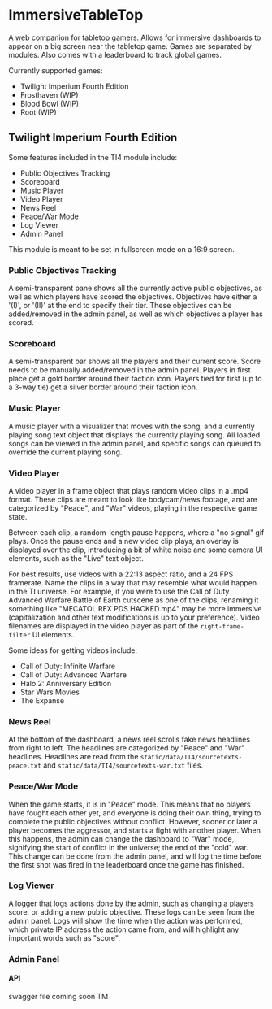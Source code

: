 # ImmersiveTableTop

A web companion for tabletop gamers. Allows for immersive dashboards to appear on a big screen near the tabletop game. Games are separated by modules. Also comes with a leaderboard to track global games.

Currently supported games:

- Twilight Imperium Fourth Edition
- Frosthaven (WIP)
- Blood Bowl (WIP)
- Root (WIP)

## Twilight Imperium Fourth Edition

Some features included in the TI4 module include:

- Public Objectives Tracking
- Scoreboard
- Music Player
- Video Player
- News Reel
- Peace/War Mode
- Log Viewer
- Admin Panel

This module is meant to be set in fullscreen mode on a 16:9 screen.

### Public Objectives Tracking

A semi-transparent pane shows all the currently active public objectives, as well as which players have scored the objectives. Objectives have either a '(I)', or '(II)' at the end to specify their tier. These objectives can be added/removed in the admin panel, as well as which objectives a player has scored.

### Scoreboard

A semi-transparent bar shows all the players and their current score. Score needs to be manually added/removed in the admin panel. Players in first place get a gold border around their faction icon. Players tied for first (up to a 3-way tie) get a silver border around their faction icon.

### Music Player

A music player with a visualizer that moves with the song, and a currently playing song text object that displays the currently playing song. All loaded songs can be viewed in the admin panel, and specific songs can queued to override the current playing song.

### Video Player

A video player in a frame object that plays random video clips in a .mp4 format. These clips are meant to look like bodycam/news footage, and are categorized by "Peace", and "War" videos, playing in the respective game state.

Between each clip, a random-length pause happens, where a "no signal" gif plays. Once the pause ends and a new video clip plays, an overlay is displayed over the clip, introducing a bit of white noise and some camera UI elements, such as the "Live" text object.

For best results, use videos with a 22:13 aspect ratio, and a 24 FPS framerate. Name the clips in a way that may resemble what would happen in the TI universe. For example, if you were to use the Call of Duty Advanced Warfare Battle of Earth cutscene as one of the clips, renaming it something like "MECATOL REX PDS HACKED.mp4" may be more immersive (capitalization and other text modifications is up to your preference). Video filenames are displayed in the video player as part of the `right-frame-filter` UI elements.

Some ideas for getting videos include:

- Call of Duty: Infinite Warfare
- Call of Duty: Advanced Warfare
- Halo 2: Anniversary Edition
- Star Wars Movies
- The Expanse

### News Reel

At the bottom of the dashboard, a news reel scrolls fake news headlines from right to left. The headlines are categorized by "Peace" and "War" headlines. Headlines are read from the `static/data/TI4/sourcetexts-peace.txt` and `static/data/TI4/sourcetexts-war.txt` files.

### Peace/War Mode

When the game starts, it is in "Peace" mode. This means that no players have fought each other yet, and everyone is doing their own thing, trying to complete the public objectives without conflict. However, sooner or later a player becomes the aggressor, and starts a fight with another player. When this happens, the admin can change the dashboard to "War" mode, signifying the start of conflict in the universe; the end of the "cold" war. This change can be done from the admin panel, and will log the time before the first shot was fired in the leaderboard once the game has finished.

### Log Viewer

A logger that logs actions done by the admin, such as changing a players score, or adding a new public objective. These logs can be seen from the admin panel. Logs will show the time when the action was performed, which private IP address the action came from, and will highlight any important words such as "score".

### Admin Panel

#### API

swagger file coming soon TM
